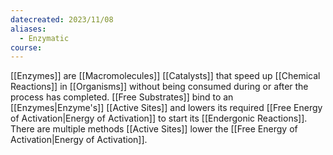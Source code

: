 ```yaml
---
datecreated: 2023/11/08
aliases:
  - Enzymatic
course:
---
```

[[Enzymes]] are [[Macromolecules]] [[Catalysts]] that speed up [[Chemical Reactions]] in [[Organisms]] without being consumed during or after the process has completed. [[Free Substrates]] bind to an [[Enzymes|Enzyme's]] [[Active Sites]] and lowers its required [[Free Energy of Activation|Energy of Activation]] to start its [[Endergonic Reactions]]. There are multiple methods [[Active Sites]] lower the [[Free Energy of Activation|Energy of Activation]].